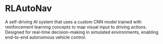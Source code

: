 # RLAutoNav
A self-driving AI system that uses a custom CNN model trained with reinforcement learning concepts to map visual input to driving actions. Designed for real-time decision-making in simulated environments, enabling end-to-end autonomous vehicle control.
